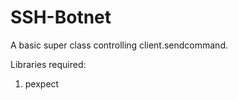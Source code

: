 # SSH-Botnet

A basic super class controlling client.sendcommand.


Libraries required:
  1. pexpect
